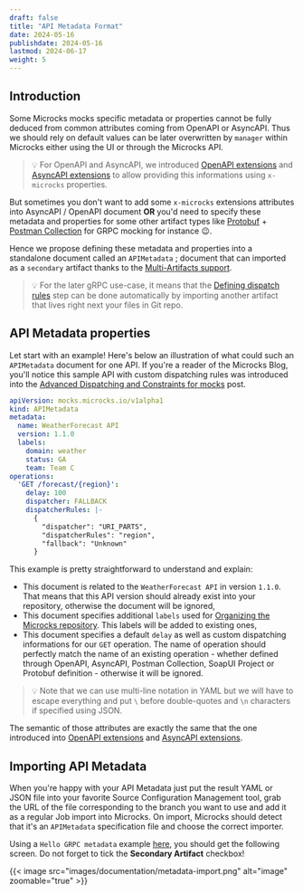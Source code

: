 ```yaml
---
draft: false
title: "API Metadata Format"
date: 2024-05-16
publishdate: 2024-05-16
lastmod: 2024-06-17
weight: 5
---
```


## Introduction

Some Microcks mocks specific metadata or properties cannot be fully deduced from common attributes coming from OpenAPI or AsyncAPI. Thus we should rely on default values can be later overwritten by `manager` within Microcks either using the UI or through the Microcks API.

> 💡 For OpenAPI and AsyncAPI, we introduced [OpenAPI extensions](/documentation/references/artifacts/openapi-conventions/#using-openapi-extensions) and [AsyncAPI extensions](/documentation/references/artifacts/asyncapi-conventions/#using-asyncapi-extensions) to allow providing this informations using `x-microcks` properties.

But sometimes you don't want to add some `x-microcks` extensions attributes into AsyncAPI / OpenAPI document **OR** you'd need to specify these metadata and properties for some other artifact types like [Protobuf](/documentation/references/artifacts/grpc-conventions) + [Postman Collection](/documentation/references/artifacts/postman-conventions) for GRPC mocking for instance 😉.

Hence we propose defining these metadata and properties into a standalone document called an `APIMetadata` ; document that can imported as a `secondary` artifact thanks to the [Multi-Artifacts support](/documentation/explanations/multi-artifacts).

> 💡 For the later gRPC use-case, it means that the [Defining dispatch rules](/documentation/references/artifacts/grpc-conventions/#defining-dispatch-rules) step can be done automatically by importing another artifact that lives right next your files in Git repo.

## API Metadata properties

Let start with an example! Here's below an illustration of what could such an `APIMetadata` document for one API. If you're a reader of the Microcks Blog, you'll notice this sample API with custom dispatching rules was introduced into the [Advanced Dispatching and Constraints for mocks](https://microcks.io/blog/advanced-dispatching-constraints/) post.

```yml 
apiVersion: mocks.microcks.io/v1alpha1
kind: APIMetadata
metadata:
  name: WeatherForecast API
  version: 1.1.0
  labels:
    domain: weather
    status: GA
    team: Team C
operations:
  'GET /forecast/{region}':
    delay: 100
    dispatcher: FALLBACK
    dispatcherRules: |-
      {
        "dispatcher": "URI_PARTS",
        "dispatcherRules": "region",
        "fallback": "Unknown"
      }
```

This example is pretty straightforward to understand and explain:

* This document is related to the `WeatherForecast API` in version `1.1.0`. That means that this API version should already exist into your repository, otherwise the document will be ignored,
* This document specifies additional `labels` used for [Organizing the Microcks repository](/documentation/guides/administration/organizing-repository). This labels will be added to existing ones,
* This document specifies a default `delay` as well as custom dispatching informations for our `GET` operation. The name of operation should perfectly match the name of an existing operation - whether defined through OpenAPI, AsyncAPI, Postman Collection, SoapUI Project or Protobuf definition - otherwise it will be ignored.

> 💡 Note that we can use multi-line notation in YAML but we will have to escape everything and put `\` before double-quotes and `\n` characters if specified using JSON.

The semantic of those attributes are exactly the same that the one introduced into [OpenAPI extensions](/documentation/references/artifacts/openapi-conventions/#using-openapi-extensions) and [AsyncAPI extensions](/documentation/references/artifacts/asyncapi-conventions/#using-asyncapi-extensions).

## Importing API Metadata

When you're happy with your API Metadata just put the result YAML or JSON file into your favorite Source Configuration Management tool, grab the URL of the file corresponding to the branch you want to use and add it as a regular Job import into Microcks. On import, Microcks should detect that it's an `APIMetadata` specification file and choose the correct importer.

Using a `Hello GRPC metadata` example [here](https://raw.githubusercontent.com/microcks/microcks/master/webapp/src/test/resources/io/github/microcks/util/metadata/hello-grpc-v1-metadata.yml), you should get the following screen. Do not forget to tick the **Secondary Artifact** checkbox!

{{< image src="images/documentation/metadata-import.png" alt="image" zoomable="true" >}}